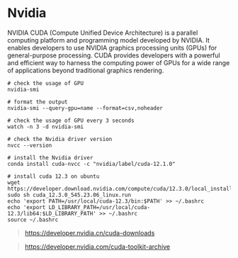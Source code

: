 # Nvidia

NVIDIA CUDA (Compute Unified Device Architecture) is a parallel computing platform and programming model developed by NVIDIA. It enables developers to use NVIDIA graphics processing units (GPUs) for general-purpose processing. CUDA provides developers with a powerful and efficient way to harness the computing power of GPUs for a wide range of applications beyond traditional graphics rendering.

```shell
# check the usage of GPU
nvidia-smi

# format the output
nvidia-smi --query-gpu=name --format=csv,noheader

# check the usage of GPU every 3 seconds
watch -n 3 -d nvidia-smi

# check the Nvidia driver version
nvcc --version

# install the Nvidia driver
conda install cuda-nvcc -c "nvidia/label/cuda-12.1.0"

# install cuda 12.3 on ubuntu
wget https://developer.download.nvidia.com/compute/cuda/12.3.0/local_installers/cuda_12.3.0_545.23.06_linux.run
sudo sh cuda_12.3.0_545.23.06_linux.run
echo 'export PATH=/usr/local/cuda-12.3/bin:$PATH' >> ~/.bashrc
echo 'export LD_LIBRARY_PATH=/usr/local/cuda-12.3/lib64:$LD_LIBRARY_PATH' >> ~/.bashrc
source ~/.bashrc
```

> https://developer.nvidia.cn/cuda-downloads

> https://developer.nvidia.com/cuda-toolkit-archive
